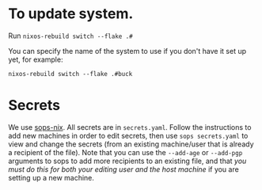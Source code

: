 # To update system.

Run `nixos-rebuild switch --flake .#`

You can specify the name of the system to use if you don't have it set up yet, for example:

```
nixos-rebuild switch --flake .#buck
```

# Secrets

We use [sops-nix](https://github.com/Mic92/sops-nix). All secrets are in `secrets.yaml`. Follow the instructions to add new machines in order to edit secrets, then use `sops secrets.yaml` to view and change the secrets (from an existing machine/user that is already a recipient of the file). Note that you can use the `--add-age` or `--add-pgp` arguments to sops to add more recipients to an existing file, and that _you must do this for both your editing user and the host machine_ if you are setting up a new machine.
